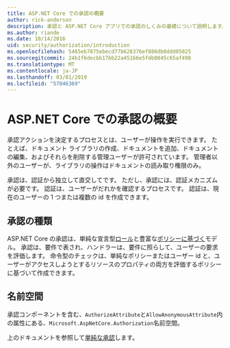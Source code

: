 ```yaml
---
title: ASP.NET Core での承認の概要
author: rick-anderson
description: 承認と ASP.NET Core アプリでの承認のしくみの基礎について説明します。
ms.author: riande
ms.date: 10/14/2016
uid: security/authorization/introduction
ms.openlocfilehash: 5465eb7875ebecd77b628376ef886db0ddd05025
ms.sourcegitcommit: 24b1f6decbb17bb22a45166e5fdb0845c65af498
ms.translationtype: MT
ms.contentlocale: ja-JP
ms.lasthandoff: 03/01/2019
ms.locfileid: "57046369"
---
```

# <a name="introduction-to-authorization-in-aspnet-core"></a>ASP.NET Core での承認の概要

<a name="security-authorization-introduction"></a>

承認アクションを決定するプロセスとは、ユーザーが操作を実行できます。 たとえば、ドキュメント ライブラリの作成、ドキュメントを追加、ドキュメントの編集、およびそれらを削除する管理ユーザーが許可されています。 管理者以外のユーザーが、ライブラリの操作はドキュメントの読み取り権限のみ。

承認は、認証から独立して直交してです。 ただし、承認には、認証メカニズムが必要です。 認証は、ユーザーがだれかを確認するプロセスです。 認証は、現在のユーザーの 1 つまたは複数の id を作成できます。

## <a name="authorization-types"></a>承認の種類

ASP.NET Core の承認は、単純な宣言型[ロール](xref:security/authorization/roles)と豊富な[ポリシーに基づく](xref:security/authorization/policies)モデル。 承認は、要件で表され、ハンドラーは、要件に照らして、ユーザーの要求を評価します。 命令型のチェックは、単純なポリシーまたはユーザー id と、ユーザーがアクセスしようとするリソースのプロパティの両方を評価するポリシーに基づいて作成できます。

## <a name="namespaces"></a>名前空間

承認コンポーネントを含む、`AuthorizeAttribute`と`AllowAnonymousAttribute`内の属性にある、`Microsoft.AspNetCore.Authorization`名前空間。

上のドキュメントを参照して[単純な承認](xref:security/authorization/simple)します。
